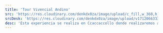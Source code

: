 ```yaml
---
title: 'Tour Vivencial Andino'
src: 'https://res.cloudinary.com/denkdx0za/image/upload/c_fill,w_360,h_203,ar_16:9/v1712067939/TOUR_VIVENCIAL_ANDINO_jjsc4m.png'
srcDesk: 'https://res.cloudinary.com/denkdx0za/image/upload/v1712066333/tour_ccaccacollo_Mesa_de_trabajo_1_oqt9be.png'
desc: 'Esta experiencia se realiza en Ccaccaccollo donde realizaremos actividades como observar el Proceso de la Fibra de Camélidos, la caminata al Circuito de Miradores, ser participes de una Danza Típica y Ceremonia Andina y participar del trabajo cotidiano de los pobladores.'
---
```







